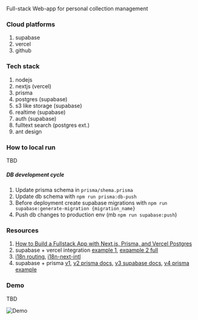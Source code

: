 #

Full-stack Web-app for personal collection management

### Cloud platforms

1. supabase
2. vercel
3. github

### Tech stack

1. nodejs
2. nextjs (vercel)
3. prisma
4. postgres (supabase)
5. s3 like storage (supabase)
6. realtime (supabase)
7. auth (supabase)
8. fulltext search (postgres ext.)
9. ant design

### How to local run

TBD

##### DB development cycle

1. Update prisma schema in `prisma/shema.prisma`
2. Update db schema with `npm run prisma:db-push`
3. Before deployment create supabase migrations with `npm run supabase:generate-migration {migration_name}`
4. Push db changes to production env (mb `npm run supabase:push`)

### Resources

1. [How to Build a Fullstack App with Next.js, Prisma, and Vercel Postgres](https://vercel.com/guides/nextjs-prisma-postgres)
2. supabase + vercel integration [example 1](https://github.com/vercel/next.js/tree/canary/examples/with-supabase), [exqample 2 full](https://github.com/vercel/nextjs-subscription-payments)
3. [i18n routing](https://github.com/vercel/next.js/tree/canary/examples/app-dir-i18n-routing), [i18n-next-intl](https://github.com/vercel/next.js/tree/canary/examples/with-i18n-next-intl)
4. supabase + prisma [v1](https://docs-rog1zs1kv-supabase.vercel.app/docs/guides/integrations/prisma), [v2 prisma docs](https://www.prisma.io/docs/orm/overview/databases/supabase), [v3 supabase docs](https://supabase.com/partners/integrations/prisma), [v4 prisma example](https://github.com/prisma/prisma-examples/tree/latest/databases/postgresql-supabase)

### Demo

TBD

![Demo](/media/demo.gif)
